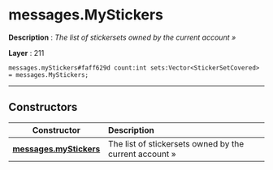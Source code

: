 # messages.MyStickers

**Description** : *The list of stickersets owned by the current account &raquo;*

**Layer** : 211

```tl
messages.myStickers#faff629d count:int sets:Vector<StickerSetCovered> = messages.MyStickers;
```

---

## Constructors

| Constructor | Description |
| :---: | :--- |
| [**messages.myStickers**](constructor/messages.myStickers) | The list of stickersets owned by the current account » |